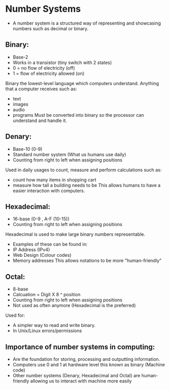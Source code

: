 # Number Systems
- A number system is a structured way of representing and showcasing numbers such as decimal or binary.

## Binary:
- Base-2
- Works in a transistor (tiny switch with 2 states)
- 0 = no flow of electricity (off)
- 1 = flow of electricity allowed (on)

Binary the lowest-level language which computers understand. Anything that a computer receives such as:
- text
- images
- audio
- programs
Must be converted into binary so the processor can understand and handle it.

## Denary:
- Base-10 (0-9)
- Standard number system (What us humans use daily)
- Counting from right to left when assigning positions

Used in daily usages to count, measure and perform calculations such as:
- count how many items in shopping cart
- measure how tall a building needs to be
This allows humans to have a easier interaction with computers.

## Hexadecimal:
- 16-base (0-9 , A-F (10-15))
- Counting from right to left when assigning positions

Hexadecimal is used to make large binary numbers representable. 
- Examples of these can be found in:
- IP Address (IPv4)
- Web Design (Colour codes)
- Memory addresses
This allows notations to be more "human-friendly"

## Octal:
- 8-base
- Calcuation = Digit X 8 ^ position
- Counting from right to left when assigning positions
- Not used as often anymore (Hexadecimal is the preferred)

Used for:
- A simpler way to read and write binary.
- In Unix/Linux errors/permissions

## Importance of number systems in computing:
- Are the foundation for storing, processing and outputting information. 
- Computers use 0 and 1 at hardware level this known as binary (Machine code)
- Other number systems (Denary, Hexadecimal and Octal) are human-friendly allowing us to interact with machine more easily